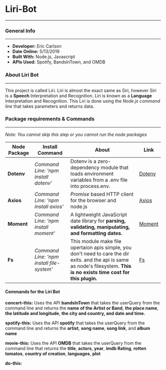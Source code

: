 # Liri-Bot
---
### General Info
---
* **Developer:** Eric Carlson
* **Date Online:** 5/13/2019
* **Built With:** Node.js, Javascript
* **APIs Used:** Spotify, BandsInTown, and OMDB

### About Liri Bot
---
This project is called Liri.  Liri is almost the exact same as Siri, however Siri is a **Speech** Interpretation and Recognition.  Liri is known as a **Language** Interpretation and Recognition.  This Liri is done using the *Node.js command line* that takes parameters and returns data.

### Package requirements & Commands
---
*Note: You cannot skip this step or you cannot run the node packages*

**Node Package** | **Install Command** | **About** | **Link** 
------------ | ------------- | ------------ | -------              
**Dotenv** | *Command Line: 'npm install dotenv'* | Dotenv is a zero-dependency module that loads environment variables from a .env file into process.env. | [Dotenv](https://www.npmjs.com/package/dotenv) 
**Axios** | *Command Line: 'npm install axios'*  | *Promise* based HTTP client for the browser and node.js | [Axios](https://www.npmjs.com/package/axios)
**Moment** | *Command Line: 'npm install moment'* | A lightweight JavaScript date library for **parsing, validating, manipulating, and formatting dates.** | [Moment](https://www.npmjs.com/package/moment)
**Fs** | *Command Line: 'npm install file-system'* | This module make file opertaion apis simple, you don't need to care the dir exits. and the api is same as node's filesystem. **This is no exists time cost for this plugin.** | [Fs](https://www.npmjs.com/package/file-system)

#### Commands for the Liri Bot

**concert-this:** Uses the API **bandsInTown** that takes the userQuery from the command line and returns the **name of the Artist or Band**, **the place name**, **the latitude and longitude**, **the city and country, and date and time.**

**spotify-this:** Uses the API **spotify** that takes the userQuery from the command line and returns the **artist**, **song name**, **song link**, and **album name**

**movie-this:** Uses the API **OMDB** that takes the userQuery from the command line that returns the **title**, **actors**, **year**, **imdb Rating**, **rotten tomatos**, **country of creation**, **languages**, **plot**

**do-this:** 

